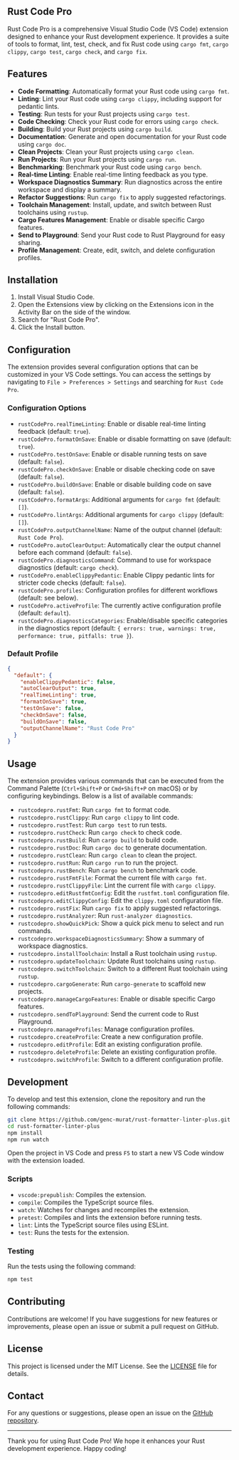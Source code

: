 ## Rust Code Pro

Rust Code Pro is a comprehensive Visual Studio Code (VS Code) extension designed to enhance your Rust development experience. It provides a suite of tools to format, lint, test, check, and fix Rust code using `cargo fmt`, `cargo clippy`, `cargo test`, `cargo check`, and `cargo fix`.

## Features

- **Code Formatting**: Automatically format your Rust code using `cargo fmt`.
- **Linting**: Lint your Rust code using `cargo clippy`, including support for pedantic lints.
- **Testing**: Run tests for your Rust projects using `cargo test`.
- **Code Checking**: Check your Rust code for errors using `cargo check`.
- **Building**: Build your Rust projects using `cargo build`.
- **Documentation**: Generate and open documentation for your Rust code using `cargo doc`.
- **Clean Projects**: Clean your Rust projects using `cargo clean`.
- **Run Projects**: Run your Rust projects using `cargo run`.
- **Benchmarking**: Benchmark your Rust code using `cargo bench`.
- **Real-time Linting**: Enable real-time linting feedback as you type.
- **Workspace Diagnostics Summary**: Run diagnostics across the entire workspace and display a summary.
- **Refactor Suggestions**: Run `cargo fix` to apply suggested refactorings.
- **Toolchain Management**: Install, update, and switch between Rust toolchains using `rustup`.
- **Cargo Features Management**: Enable or disable specific Cargo features.
- **Send to Playground**: Send your Rust code to Rust Playground for easy sharing.
- **Profile Management**: Create, edit, switch, and delete configuration profiles.

## Installation

1. Install Visual Studio Code.
2. Open the Extensions view by clicking on the Extensions icon in the Activity Bar on the side of the window.
3. Search for "Rust Code Pro".
4. Click the Install button.

## Configuration

The extension provides several configuration options that can be customized in your VS Code settings. You can access the settings by navigating to `File > Preferences > Settings` and searching for `Rust Code Pro`.

### Configuration Options

- `rustCodePro.realTimeLinting`: Enable or disable real-time linting feedback (default: `true`).
- `rustCodePro.formatOnSave`: Enable or disable formatting on save (default: `true`).
- `rustCodePro.testOnSave`: Enable or disable running tests on save (default: `false`).
- `rustCodePro.checkOnSave`: Enable or disable checking code on save (default: `false`).
- `rustCodePro.buildOnSave`: Enable or disable building code on save (default: `false`).
- `rustCodePro.formatArgs`: Additional arguments for `cargo fmt` (default: `[]`).
- `rustCodePro.lintArgs`: Additional arguments for `cargo clippy` (default: `[]`).
- `rustCodePro.outputChannelName`: Name of the output channel (default: `Rust Code Pro`).
- `rustCodePro.autoClearOutput`: Automatically clear the output channel before each command (default: `false`).
- `rustCodePro.diagnosticsCommand`: Command to use for workspace diagnostics (default: `cargo check`).
- `rustCodePro.enableClippyPedantic`: Enable Clippy pedantic lints for stricter code checks (default: `false`).
- `rustCodePro.profiles`: Configuration profiles for different workflows (default: see below).
- `rustCodePro.activeProfile`: The currently active configuration profile (default: `default`).
- `rustCodePro.diagnosticsCategories`: Enable/disable specific categories in the diagnostics report (default: `{ errors: true, warnings: true, performance: true, pitfalls: true }`).

### Default Profile

```json
{
  "default": {
    "enableClippyPedantic": false,
    "autoClearOutput": true,
    "realTimeLinting": true,
    "formatOnSave": true,
    "testOnSave": false,
    "checkOnSave": false,
    "buildOnSave": false,
    "outputChannelName": "Rust Code Pro"
  }
}
```

## Usage

The extension provides various commands that can be executed from the Command Palette (`Ctrl+Shift+P` or `Cmd+Shift+P` on macOS) or by configuring keybindings. Below is a list of available commands:

- `rustcodepro.rustFmt`: Run `cargo fmt` to format code.
- `rustcodepro.rustClippy`: Run `cargo clippy` to lint code.
- `rustcodepro.rustTest`: Run `cargo test` to run tests.
- `rustcodepro.rustCheck`: Run `cargo check` to check code.
- `rustcodepro.rustBuild`: Run `cargo build` to build code.
- `rustcodepro.rustDoc`: Run `cargo doc` to generate documentation.
- `rustcodepro.rustClean`: Run `cargo clean` to clean the project.
- `rustcodepro.rustRun`: Run `cargo run` to run the project.
- `rustcodepro.rustBench`: Run `cargo bench` to benchmark code.
- `rustcodepro.rustFmtFile`: Format the current file with `cargo fmt`.
- `rustcodepro.rustClippyFile`: Lint the current file with `cargo clippy`.
- `rustcodepro.editRustfmtConfig`: Edit the `rustfmt.toml` configuration file.
- `rustcodepro.editClippyConfig`: Edit the `clippy.toml` configuration file.
- `rustcodepro.rustFix`: Run `cargo fix` to apply suggested refactorings.
- `rustcodepro.rustAnalyzer`: Run `rust-analyzer diagnostics`.
- `rustcodepro.showQuickPick`: Show a quick pick menu to select and run commands.
- `rustcodepro.workspaceDiagnosticsSummary`: Show a summary of workspace diagnostics.
- `rustcodepro.installToolchain`: Install a Rust toolchain using `rustup`.
- `rustcodepro.updateToolchain`: Update Rust toolchains using `rustup`.
- `rustcodepro.switchToolchain`: Switch to a different Rust toolchain using `rustup`.
- `rustcodepro.cargoGenerate`: Run `cargo-generate` to scaffold new projects.
- `rustcodepro.manageCargoFeatures`: Enable or disable specific Cargo features.
- `rustcodepro.sendToPlayground`: Send the current code to Rust Playground.
- `rustcodepro.manageProfiles`: Manage configuration profiles.
- `rustcodepro.createProfile`: Create a new configuration profile.
- `rustcodepro.editProfile`: Edit an existing configuration profile.
- `rustcodepro.deleteProfile`: Delete an existing configuration profile.
- `rustcodepro.switchProfile`: Switch to a different configuration profile.

## Development

To develop and test this extension, clone the repository and run the following commands:

```sh
git clone https://github.com/genc-murat/rust-formatter-linter-plus.git
cd rust-formatter-linter-plus
npm install
npm run watch
```

Open the project in VS Code and press `F5` to start a new VS Code window with the extension loaded.

### Scripts

- `vscode:prepublish`: Compiles the extension.
- `compile`: Compiles the TypeScript source files.
- `watch`: Watches for changes and recompiles the extension.
- `pretest`: Compiles and lints the extension before running tests.
- `lint`: Lints the TypeScript source files using ESLint.
- `test`: Runs the tests for the extension.

### Testing

Run the tests using the following command:

```sh
npm test
```

## Contributing

Contributions are welcome! If you have suggestions for new features or improvements, please open an issue or submit a pull request on GitHub.

## License

This project is licensed under the MIT License. See the [LICENSE](LICENSE) file for details.

## Contact

For any questions or suggestions, please open an issue on the [GitHub repository](https://github.com/genc-murat/rust-formatter-linter-plus).

---

Thank you for using Rust Code Pro! We hope it enhances your Rust development experience. Happy coding!